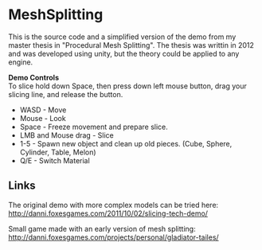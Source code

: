 # MeshSplitting
This is the source code and a simplified version of the demo from my master thesis in "Procedural Mesh Splitting". 
The thesis was writtin in 2012 and was developed using unity, but the theory could be applied to any engine.

**Demo Controls**<br/>
To slice hold down Space, then press down left mouse button, drag your slicing line, and release the button.
* WASD - Move
* Mouse - Look
* Space - Freeze movement and prepare slice.
* LMB and Mouse drag - Slice
* 1-5 - Spawn new object and clean up old pieces. (Cube, Sphere, Cylinder, Table, Melon)
* Q/E - Switch Material

## Links
The original demo with more complex models can be tried here:<br/>
http://danni.foxesgames.com/2011/10/02/slicing-tech-demo/

Small game made with an early version of mesh splitting:<br/>
http://danni.foxesgames.com/projects/personal/gladiator-tailes/
